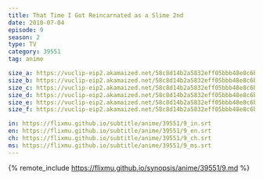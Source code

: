 ```yaml
---
title: That Time I Got Reincarnated as a Slime 2nd
date: 2010-07-04
episode: 9
season: 2
type: TV
category: 39551
tag: anime

size_a: https://vuclip-eip2.akamaized.net/58c8d14b2a5832eff05bbb48e8c6baa6/vp63207_V20210309150615/hlsc_e2931_2.m3u8
size_b: https://vuclip-eip2.akamaized.net/58c8d14b2a5832eff05bbb48e8c6baa6/vp63207_V20210309150615/hlsc_e2931_3.m3u8
size_c: https://vuclip-eip2.akamaized.net/58c8d14b2a5832eff05bbb48e8c6baa6/vp63207_V20210309150615/hlsc_e2931_4.m3u8
size_d: https://vuclip-eip2.akamaized.net/58c8d14b2a5832eff05bbb48e8c6baa6/vp63207_V20210309150615/hlsc_e2931_5.m3u8
size_e: https://vuclip-eip2.akamaized.net/58c8d14b2a5832eff05bbb48e8c6baa6/vp63207_V20210309150615/hlsc_e2931_6.m3u8
size_f: https://vuclip-eip2.akamaized.net/58c8d14b2a5832eff05bbb48e8c6baa6/vp63207_V20210309150615/hlsc_e2931_7.m3u8

in: https://flixmu.github.io/subtitle/anime/39551/9_in.srt
en: https://flixmu.github.io/subtitle/anime/39551/9_en.srt
ch: https://flixmu.github.io/subtitle/anime/39551/9_ch.srt
ms: https://flixmu.github.io/subtitle/anime/39551/9_ms.srt
---
```

{% remote_include https://flixmu.github.io/synopsis/anime/39551/9.md %}
